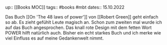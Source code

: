 up:: [[Books MOC]]
tags:: #books   #mbt 
dates:: 15.10.2022


Das Buch [[On 'The 48 laws of power']] von [[Robert Green]] geht einfach so ab. Es zieht gefühlt Leute magisch an. Schon zum zweiten mal wurde ich auf das Buch angesprochen. Das knall rote Design mit dem fetten Wort POWER hilft natürlich auch. Bisher ein echt starkes Buch und ich merke wie viel Einfluss es auf meine Gedankenwelt nimmt. 